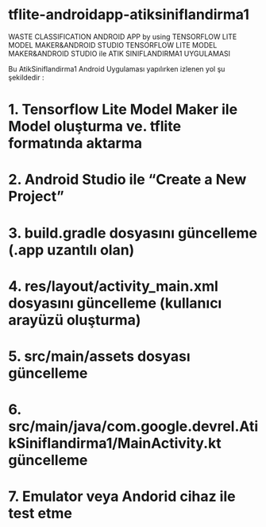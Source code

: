 # tflite-androidapp-atiksiniflandirma1
WASTE CLASSIFICATION ANDROID APP by using TENSORFLOW LITE MODEL MAKER&amp;ANDROID STUDIO
TENSORFLOW LITE MODEL MAKER&ANDROID STUDIO ile ATIK SINIFLANDIRMA1 UYGULAMASI

Bu AtikSiniflandirma1 Android Uygulaması yapılırken izlenen yol şu şekildedir :
# 1.  Tensorflow Lite Model Maker ile Model oluşturma ve. tflite formatında aktarma
# 2.	Android Studio ile “Create a New Project” 
# 3.	build.gradle dosyasını güncelleme (.app uzantılı olan)
# 4.	res/layout/activity_main.xml dosyasını güncelleme (kullanıcı arayüzü oluşturma)
# 5.	src/main/assets dosyası güncelleme
# 6.	src/main/java/com.google.devrel.AtikSiniflandirma1/MainActivity.kt güncelleme
# 7.	Emulator veya Andorid cihaz ile test etme
